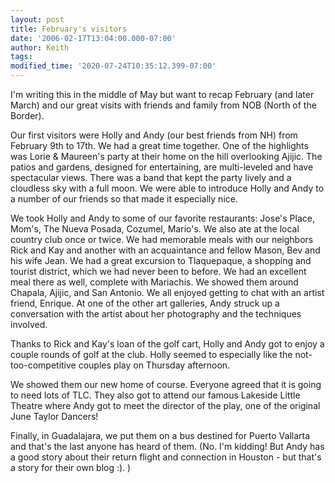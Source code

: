 ```yaml
---
layout: post
title: February's visitors
date: '2006-02-17T13:04:00.000-07:00'
author: Keith
tags:
modified_time: '2020-07-24T10:35:12.399-07:00'
---
```

I'm writing this in the middle of May but want to recap February (and
later March) and our great visits with friends and family from NOB
(North of the Border).

Our first visitors were Holly and Andy (our best friends from NH) from
February 9th to 17th. We had a great time together. One of the
highlights was Lorie & Maureen's party at their home on the hill
overlooking Ajijic. The patios and gardens, designed for entertaining,
are multi-leveled and have spectacular views. There was a band that kept
the party lively and a cloudless sky with a full moon. We were able to
introduce Holly and Andy to a number of our friends so that made it
especially nice.

We took Holly and Andy to some of our favorite restaurants: Jose's
Place, Mom's, The Nueva Posada, Cozumel, Mario's. We also ate at the
local country club once or twice. We had memorable meals with our
neighbors Rick and Kay and another with an acquaintance and fellow
Mason, Bev and his wife Jean. We had a great excursion to Tlaquepaque, a
shopping and tourist district, which we had never been to before. We had
an excellent meal there as well, complete with Mariachis. We showed them
around Chapala, Ajijic, and San Antonio. We all enjoyed getting to chat
with an artist friend, Enrique. At one of the other art galleries, Andy
struck up a conversation with the artist about her photography and the
techniques involved.

Thanks to Rick and Kay's loan of the golf cart, Holly and Andy got to
enjoy a couple rounds of golf at the club. Holly seemed to especially
like the not-too-competitive couples play on Thursday afternoon.

We showed them our new home of course. Everyone agreed that it is going
to need lots of TLC. They also got to attend our famous Lakeside Little
Theatre where Andy got to meet the director of the play, one of the
original June Taylor Dancers!

Finally, in Guadalajara, we put them on a bus destined for Puerto
Vallarta and that's the last anyone has heard of them. (No. I'm kidding!
But Andy has a good story about their return flight and connection in
Houston - but that's a story for their own blog :). )
